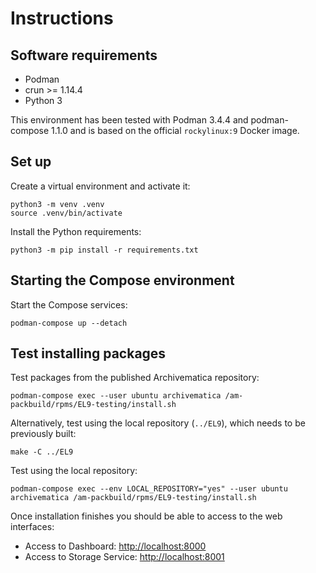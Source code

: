 # Instructions

## Software requirements

- Podman
- crun >= 1.14.4
- Python 3

This environment has been tested with Podman 3.4.4 and podman-compose 1.1.0
and is based on the official `rockylinux:9` Docker image.

## Set up

Create a virtual environment and activate it:

```shell
python3 -m venv .venv
source .venv/bin/activate
```

Install the Python requirements:

```shell
python3 -m pip install -r requirements.txt
```

## Starting the Compose environment

Start the Compose services:

```shell
podman-compose up --detach
```

## Test installing packages

Test packages from the published Archivematica repository:

```shell
podman-compose exec --user ubuntu archivematica /am-packbuild/rpms/EL9-testing/install.sh
```

Alternatively, test using the local repository (`../EL9`), which needs to be
previously built:

```shell
make -C ../EL9
```

Test using the local repository:

```shell
podman-compose exec --env LOCAL_REPOSITORY="yes" --user ubuntu archivematica /am-packbuild/rpms/EL9-testing/install.sh
```

Once installation finishes you should be able to access to the web interfaces:

- Access to Dashboard: <http://localhost:8000>
- Access to Storage Service: <http://localhost:8001>
